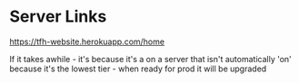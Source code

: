 # Server Links
https://tfh-website.herokuapp.com/home

If it takes awhile - it's because it's a on a server that isn't automatically 'on' because it's the lowest tier - when ready for prod it will be upgraded
